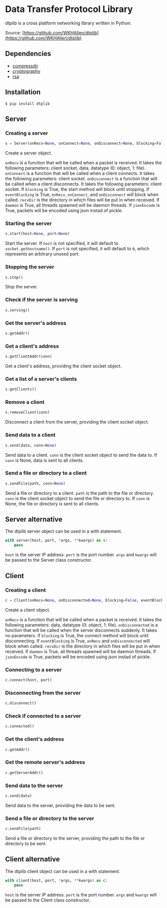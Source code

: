 # Data Transfer Protocol Library

dtplib is a cross platform networking library written in Python.

Source: [https://github.com/WKHAllen/dtplib](https://github.com/WKHAllen/dtplib)

## Dependencies

* [compressdir](https://github.com/WKHAllen/compressdir)
* [cryptography](https://github.com/pyca/cryptography)
* [rsa](https://github.com/sybrenstuvel/python-rsa/)

## Installation

```console
$ pip install dtplib
```

## Server

### Creating a server

```py
s = Server(onRecv=None, onConnect=None, onDisconnect=None, blocking=False, eventBlocking=False, recvDir=None, daemon=True, jsonEncode=False)
```

Create a server object.

`onRecv` is a function that will be called when a packet is received. It takes the following parameters: client socket, data, datatype (0: object, 1: file).
`onConnect` is a function that will be called when a client connects. It takes the following parameters: client socket.
`onDisconnect` is a function that will be called when a client disconnects. It takes the following parameters: client socket.
If `blocking` is True, the start method will block until stopping.
If `eventBlocking` is True, `onRecv`, `onConnect`, and `onDisconnect` will block when called.
`recvDir` is the directory in which files will be put in when received.
If `daemon` is True, all threads spawned will be daemon threads.
If `jsonEncode` is True, packets will be encoded using json instad of pickle.

### Starting the server

```py
s.start(host=None, port=None)
```

Start the server. If `host` is not specified, it will default to `socket.gethostname()`. If `port` is not specified, it will default to `0`, which represents an arbitrary unused port.

### Stopping the server

```py
s.stop()
```

Stop the server.

### Check if the server is serving

```py
s.serving()
```

### Get the server's address

```py
s.getAddr()
```

### Get a client's address

```py
s.getClientAddr(conn)
```

Get a client's address, providing the client socket object.

### Get a list of a server's clients

```py
s.getClients()
```

### Remove a client

```py
s.removeClient(conn)
```

Disconnect a client from the server, providing the client socket object.

### Send data to a client

```py
s.send(data, conn=None)
```

Send data to a client. `conn` is the client socket object to send the data to. If `conn` is None, data is sent to all clients.

### Send a file or directory to a client

```py
s.sendFile(path, conn=None)
```

Send a file or directory to a client. `path` is the path to the file or directory. `conn` is the client socket object to send the file or directory to. If `conn` is None, the file or directory is sent to all clients.

## Server alternative

The dtplib server object can be used in a with statement.

```py
with server(host, port, *args, **kwargs) as s:
    pass
```

`host` is the server IP address. `port` is the port number. `args` and `kwargs` will be passed to the Server class constructor.

## Client

### Creating a client

```py
c = Client(onRecv=None, onDisconnected=None, blocking=False, eventBlocking=False, recvDir=None, daemon=True, jsonEncode=False)
```

Create a client object.

`onRecv` is a function that will be called when a packet is received. It takes the following parameters: data, datatype (0: object, 1: file).
`onDisconnected` is a function that will be called when the server disconnects suddenly. It takes no parameters.
If `blocking` is True, the connect method will block until disconnecting.
If `eventBlocking` is True, `onRecv` and `onDisconnected` will block when called.
`recvDir` is the directory in which files will be put in when received.
If `daemon` is True, all threads spawned will be daemon threads.
If `jsonEncode` is True, packets will be encoded using json instad of pickle.

### Connecting to a server

```py
c.connect(host, port)
```

### Disconnecting from the server

```py
c.disconnect()
```

### Check if connected to a server

```py
c.connected()
```

### Get the client's address

```py
c.getAddr()
```

### Get the remote server's address

```py
c.getServerAddr()
```

### Send data to the server

```py
c.send(data)
```

Send data to the server, providing the data to be sent.

### Send a file or directory to the server

```py
c.sendFile(path)
```

Send a file or directory to the server, providing the path to the file or directory to be sent.

## Client alternative

The dtplib client object can be used in a with statement.

```py
with client(host, port, *args, **kwargs) as c:
    pass
```

`host` is the server IP address. `port` is the port number. `args` and `kwargs` will be passed to the Client class constructor.
